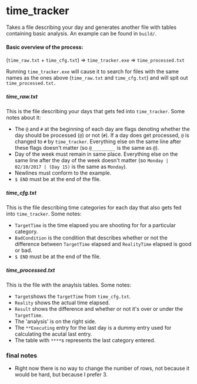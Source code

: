 # time_tracker
Takes a file describing your day and generates another file with tables containing basic analysis.
An example can be found in `build/`.

#### Basic overview of the process:
(`time_raw.txt` + `time_cfg.txt`) => `time_tracker.exe` => `time_processed.txt`

Running `time_tracker.exe` will cause it to search for files with the same names as the ones above (`time_raw.txt` and `time_cfg.txt`) and will spit out `time_processed.txt.`

##### time_raw.txt
This is the file describing your days that gets fed into `time_tracker`. Some notes about it:
* The `@` and `#` at the beginning of each day are flags denoting whether the day should be processed (`@`) or not (`#`). If a day does get processed, `@` is changed to `#` by `time_tracker`. Everything else on the same line after these flags doesn't matter 
(so `@_________` is the same as `@`).
* Day of the week must remain in same place. Everything else on the same line after the day of the week doesn't matter 
(so `Monday | 02/10/2017 | (Day 15)` is the same as `Monday`).
* Newlines must conform to the example.
* `$ END` must be at the end of the file.

##### time_cfg.txt
This is the file describing time categories for each day that also gets fed into `time_tracker`. Some notes:
* `TargetTime` is the time elapsed you are shooting for for a particular category.
* `BadCondition` is the condition that describes whether or not the difference between `TargetTime` elapsed and `RealityTime` elapsed is good or bad.
* `$ END` must be at the end of the file.

##### time_processed.txt
This is the file with the anaylsis tables. Some notes:
* `Target`shows the `TargetTime` from `time_cfg.txt`.
* `Reality` shows the actual time elapsed.
* `Result` shows the difference and whether or not it's over or under the `TargetTime`.
* The 'analysis' is on the right side.
* The `**Executing` entry for the last day is a dummy entry used for calculating the acutal last entry.
* The table with `****`s represents the last category entered.

### final notes
* Right now there is no way to change the number of rows, not because it would be hard, but because I prefer 3.
